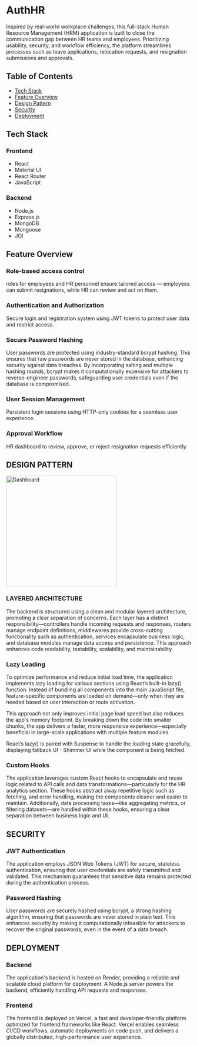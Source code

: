 # AuthHR
Inspired by real-world workplace challenges, this full-stack Human Resource Management (HRM) application is built to close the communication gap between HR teams and employees. Prioritizing usability, security, and workflow efficiency, the platform streamlines processes such as leave applications, relocation requests, and resignation submissions and approvals.

## Table of Contents
- [Tech Stack](#tech-stack)
- [Feature Overview](#feature-overview)
- [Design Pattern](#design-pattern)
- [Security](#security)
- [Deployment](#deployment)


## Tech Stack

### Frontend 
- React 
- Material UI
- React Router
- JavaScript

### Backend 
- Node.js
- Express.js
- MongoDB
- Mongoose
- JOI

## Feature Overview

### Role-based access control  
roles for employees and HR personnel ensure tailored access — employees can submit resignations, while HR can review and act on them.

### Authentication and Authorization
Secure login and registration system using JWT tokens to protect user data and restrict access.

### Secure Password Hashing
User passwords are protected using industry-standard bcrypt hashing. This ensures that raw passwords are never stored in the database, enhancing security against data breaches. By incorporating salting and multiple hashing rounds, bcrypt makes it computationally expensive for attackers to reverse-engineer passwords, safeguarding user credentials even if the database is compromised.

### User Session Management
Persistent login sessions using HTTP-only cookies for a seamless user experience.

### Approval Workflow
HR dashboard to review, approve, or reject resignation requests efficiently.

## DESIGN PATTERN 

<img src="./frontend/src/assets/flowdiagram.svg" alt="Dashboard" width="300"/>

### LAYERED ARCHITECTURE
The backend is structured using a clean and modular layered architecture, promoting a clear separation of concerns. Each layer has a distinct responsibility—controllers handle incoming requests and responses, routers manage endpoint definitions, middlewares provide cross-cutting functionality such as authentication, services encapsulate business logic, and database modules manage data access and persistence. This approach enhances code readability, testability, scalability, and maintainability.

### Lazy Loading
To optimize performance and reduce initial load time, the application implements lazy loading for various sections using React’s built-in lazy() function. Instead of bundling all components into the main JavaScript file, feature-specific components are loaded on demand—only when they are needed based on user interaction or route activation.

This approach not only improves initial page load speed but also reduces the app's memory footprint. By breaking down the code into smaller chunks, the app delivers a faster, more responsive experience—especially beneficial in large-scale applications with multiple feature modules.

React’s lazy() is paired with Suspense to handle the loading state gracefully, displaying fallback UI - Shimmer UI while the component is being fetched.

### Custom Hooks
The application leverages custom React hooks to encapsulate and reuse logic related to API calls and data transformations—particularly for the HR analytics section. These hooks abstract away repetitive logic such as fetching, and error handling, making the components cleaner and easier to maintain. Additionally, data processing tasks—like aggregating metrics, or filtering datasets—are handled within these hooks, ensuring a clear separation between business logic and UI.

## SECURITY 

### JWT Authentication
The application employs JSON Web Tokens (JWT) for secure, stateless authentication, ensuring that user credentials are safely transmitted and validated. This mechanism guarantees that sensitive data remains protected during the authentication process.

### Password Hashing
User passwords are securely hashed using bcrypt, a strong hashing algorithm, ensuring that passwords are never stored in plain text. This enhances security by making it computationally infeasible for attackers to recover the original passwords, even in the event of a data breach.

## DEPLOYMENT

### Backend
The application's backend is hosted on Render, providing a reliable and scalable cloud platform for deployment. A Node.js server powers the backend, efficiently handling API requests and responses.

### Frontend
The frontend is deployed on Vercel, a fast and developer-friendly platform optimized for frontend frameworks like React. Vercel enables seamless CI/CD workflows, automatic deployments on code push, and delivers a globally distributed, high-performance user experience.






